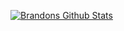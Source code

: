 [![Brandons Github Stats](https://github-readme-stats.vercel.app/api?username=brandon3123&hide=issues,contribs&count_private=true&show_icons=true)](https://github.com/brandon3123/github-readme-stats)

